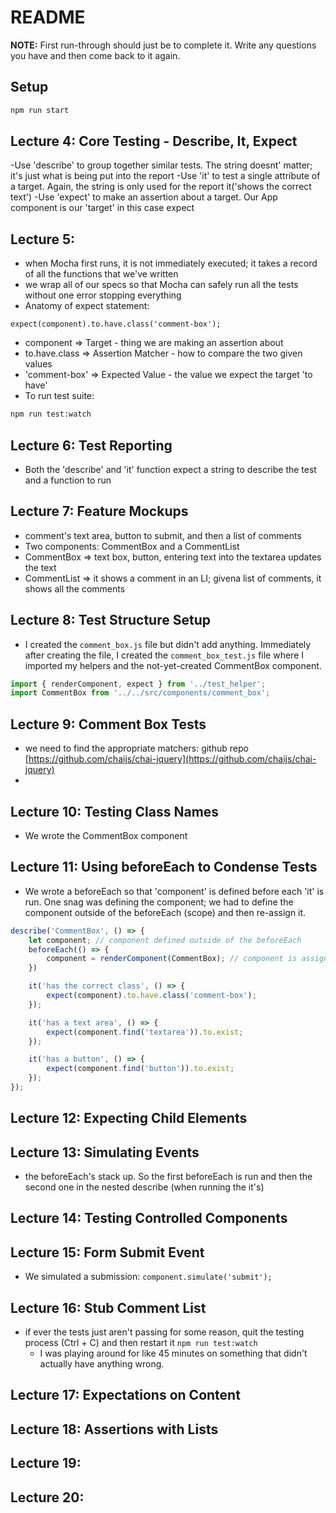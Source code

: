 # README

**NOTE:** First run-through should just be to complete it.  Write any questions you have and then come
back to it again.

## Setup
```sh
npm run start
```

## Lecture 4: Core Testing - Describe, It, Expect

-Use 'describe' to group together similar tests.  The string doesnt' matter; it's just what 
is being put into the report
-Use 'it' to test a single attribute of a target.  Again, the string is only used for the report
it('shows the correct text')
-Use 'expect' to make an assertion about a target.  Our App component is our 'target' in this case
expect

## Lecture 5:
- when Mocha first runs, it is not immediately executed; it takes a record of all the functions
that we've written
- we wrap all of our specs so that Mocha can safely run all the tests without one error stopping
everything
- Anatomy of expect statement:
```
expect(component).to.have.class('comment-box');
```
  - component => Target - thing we are making an assertion about
  - to.have.class => Assertion Matcher - how to compare the two given values
  - 'comment-box' => Expected Value - the value we expect the target 'to have'
- To run test suite:

```sh
npm run test:watch  
```

## Lecture 6: Test Reporting
- Both the 'describe' and 'it' function expect a string to describe the test and a function to run

## Lecture 7: Feature Mockups
- comment's text area, button to submit, and then a list of comments
- Two components: CommentBox and a CommentList
- CommentBox => text box, button, entering text into the textarea updates the text
- CommentList => it shows a comment in an LI; givena  list of comments, it shows all the comments

## Lecture 8: Test Structure Setup
- I created the `comment_box.js` file but didn't add anything.  Immediately after creating the file, 
I created the `comment_box_test.js` file where I imported my helpers and the not-yet-created
CommentBox component.

```js
import { renderComponent, expect } from '../test_helper';
import CommentBox from '../../src/components/comment_box';
```

## Lecture 9: Comment Box Tests
- we need to find the appropriate matchers: github repo [https://github.com/chaijs/chai-jquery](https://github.com/chaijs/chai-jquery)
- 

## Lecture 10: Testing Class Names
- We wrote the CommentBox component

## Lecture 11: Using beforeEach to Condense Tests
- We wrote a beforeEach so that 'component' is defined before each 'it' is run.  One snag was defining the component;
we had to define the component outside of the beforeEach (scope) and then re-assign it.
```js
describe('CommentBox', () => {
	let component; // component defined outside of the beforeEach
	beforeEach(() => {
		component = renderComponent(CommentBox); // component is assigned to the renderComponent
	})

	it('has the correct class', () => {
		expect(component).to.have.class('comment-box');
	});

	it('has a text area', () => {
		expect(component.find('textarea')).to.exist;
	});

	it('has a button', () => {
		expect(component.find('button')).to.exist;
	});
});
```

## Lecture 12: Expecting Child Elements


## Lecture 13: Simulating Events
- the beforeEach's stack up.  So the first beforeEach is run and then the second one in the nested describe (when
running the it's)

## Lecture 14: Testing Controlled Components

## Lecture 15: Form Submit Event
- We simulated a submission: `component.simulate('submit');`


## Lecture 16: Stub Comment List
- if ever the tests just aren't passing for some reason, quit the testing process (Ctrl + C) and then restart it
`npm run test:watch`
  - I was playing around for like 45 minutes on something that didn't actually have anything wrong.


## Lecture 17: Expectations on Content

## Lecture 18: Assertions with Lists

## Lecture 19:

## Lecture 20:




